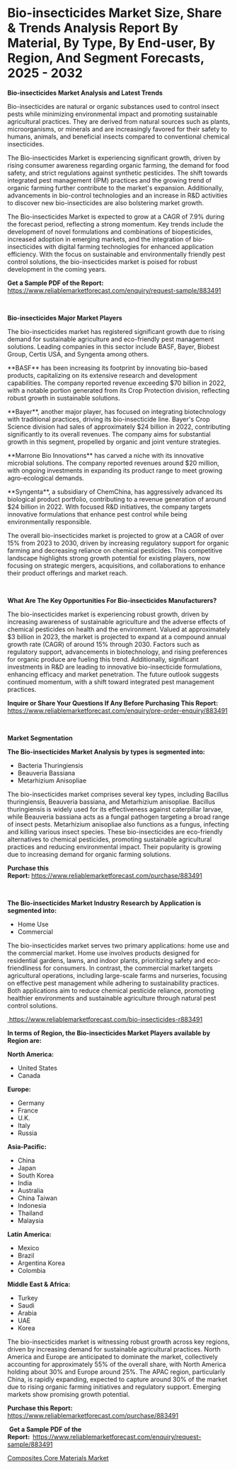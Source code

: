 <p><h1>Bio-insecticides Market Size, Share & Trends Analysis Report By Material, By Type, By End-user, By Region, And Segment Forecasts, 2025 - 2032</h1></p><p><strong>Bio-insecticides Market Analysis and Latest Trends</strong></p>
<p><p>Bio-insecticides are natural or organic substances used to control insect pests while minimizing environmental impact and promoting sustainable agricultural practices. They are derived from natural sources such as plants, microorganisms, or minerals and are increasingly favored for their safety to humans, animals, and beneficial insects compared to conventional chemical insecticides.</p><p>The Bio-insecticides Market is experiencing significant growth, driven by rising consumer awareness regarding organic farming, the demand for food safety, and strict regulations against synthetic pesticides. The shift towards integrated pest management (IPM) practices and the growing trend of organic farming further contribute to the market's expansion. Additionally, advancements in bio-control technologies and an increase in R&D activities to discover new bio-insecticides are also bolstering market growth.</p><p>The Bio-insecticides Market is expected to grow at a CAGR of 7.9% during the forecast period, reflecting a strong momentum. Key trends include the development of novel formulations and combinations of biopesticides, increased adoption in emerging markets, and the integration of bio-insecticides with digital farming technologies for enhanced application efficiency. With the focus on sustainable and environmentally friendly pest control solutions, the bio-insecticides market is poised for robust development in the coming years.</p></p>
<p><strong>Get a Sample PDF of the Report:&nbsp;</strong> <a href="https://www.reliablemarketforecast.com/enquiry/request-sample/883491?utm_campaign=1134&utm_medium=2&utm_source=Github&utm_content=ia&utm_term=01022025&utm_id=bio-insecticides">https://www.reliablemarketforecast.com/enquiry/request-sample/883491</a></p>
<p>&nbsp;</p>
<p><strong>Bio-insecticides Major Market Players</strong></p>
<p><p>The bio-insecticides market has registered significant growth due to rising demand for sustainable agriculture and eco-friendly pest management solutions. Leading companies in this sector include BASF, Bayer, Biobest Group, Certis USA, and Syngenta among others. </p><p>**BASF** has been increasing its footprint by innovating bio-based products, capitalizing on its extensive research and development capabilities. The company reported revenue exceeding $70 billion in 2022, with a notable portion generated from its Crop Protection division, reflecting robust growth in sustainable solutions.</p><p>**Bayer**, another major player, has focused on integrating biotechnology with traditional practices, driving its bio-insecticide line. Bayer's Crop Science division had sales of approximately $24 billion in 2022, contributing significantly to its overall revenues. The company aims for substantial growth in this segment, propelled by organic and joint venture strategies.</p><p>**Marrone Bio Innovations** has carved a niche with its innovative microbial solutions. The company reported revenues around $20 million, with ongoing investments in expanding its product range to meet growing agro-ecological demands. </p><p>**Syngenta**, a subsidiary of ChemChina, has aggressively advanced its biological product portfolio, contributing to a revenue generation of around $24 billion in 2022. With focused R&D initiatives, the company targets innovative formulations that enhance pest control while being environmentally responsible.</p><p>The overall bio-insecticides market is projected to grow at a CAGR of over 15% from 2023 to 2030, driven by increasing regulatory support for organic farming and decreasing reliance on chemical pesticides. This competitive landscape highlights strong growth potential for existing players, now focusing on strategic mergers, acquisitions, and collaborations to enhance their product offerings and market reach.</p></p>
<p>&nbsp;</p>
<p><strong>What Are The Key Opportunities For Bio-insecticides Manufacturers?</strong></p>
<p><p>The bio-insecticides market is experiencing robust growth, driven by increasing awareness of sustainable agriculture and the adverse effects of chemical pesticides on health and the environment. Valued at approximately $3 billion in 2023, the market is projected to expand at a compound annual growth rate (CAGR) of around 15% through 2030. Factors such as regulatory support, advancements in biotechnology, and rising preferences for organic produce are fueling this trend. Additionally, significant investments in R&D are leading to innovative bio-insecticide formulations, enhancing efficacy and market penetration. The future outlook suggests continued momentum, with a shift toward integrated pest management practices.</p></p>
<p><strong>Inquire or Share Your Questions If Any Before Purchasing This Report:</strong> <a href="https://www.reliablemarketforecast.com/enquiry/pre-order-enquiry/883491?utm_campaign=1134&utm_medium=2&utm_source=Github&utm_content=ia&utm_term=01022025&utm_id=bio-insecticides">https://www.reliablemarketforecast.com/enquiry/pre-order-enquiry/883491</a></p>
<p>&nbsp;</p>
<p><strong>Market Segmentation</strong></p>
<p><strong>The Bio-insecticides Market Analysis by types is segmented into:</strong></p>
<p><ul><li>Bacteria Thuringiensis</li><li>Beauveria Bassiana</li><li>Metarhizium Anisopliae</li></ul></p>
<p><p>The bio-insecticides market comprises several key types, including Bacillus thuringiensis, Beauveria bassiana, and Metarhizium anisopliae. Bacillus thuringiensis is widely used for its effectiveness against caterpillar larvae, while Beauveria bassiana acts as a fungal pathogen targeting a broad range of insect pests. Metarhizium anisopliae also functions as a fungus, infecting and killing various insect species. These bio-insecticides are eco-friendly alternatives to chemical pesticides, promoting sustainable agricultural practices and reducing environmental impact. Their popularity is growing due to increasing demand for organic farming solutions.</p></p>
<p><strong>Purchase this Report:&nbsp;</strong><a href="https://www.reliablemarketforecast.com/purchase/883491?utm_campaign=1134&utm_medium=2&utm_source=Github&utm_content=ia&utm_term=01022025&utm_id=bio-insecticides">https://www.reliablemarketforecast.com/purchase/883491</a></p>
<p>&nbsp;</p>
<p><strong>The Bio-insecticides Market Industry Research by Application is segmented into:</strong></p>
<p><ul><li>Home Use</li><li>Commercial</li></ul></p>
<p><p>The bio-insecticides market serves two primary applications: home use and the commercial market. Home use involves products designed for residential gardens, lawns, and indoor plants, prioritizing safety and eco-friendliness for consumers. In contrast, the commercial market targets agricultural operations, including large-scale farms and nurseries, focusing on effective pest management while adhering to sustainability practices. Both applications aim to reduce chemical pesticide reliance, promoting healthier environments and sustainable agriculture through natural pest control solutions.</p></p>
<p><a href="https://www.reliablemarketforecast.com/bio-insecticides-r883491?utm_campaign=1134&utm_medium=2&utm_source=Github&utm_content=ia&utm_term=01022025&utm_id=bio-insecticides">&nbsp;https://www.reliablemarketforecast.com/bio-insecticides-r883491</a></p>
<p><strong>In terms of Region, the Bio-insecticides Market Players available by Region are:</strong></p>
<p>
    <p> <strong> North America: </strong>
        <ul>
            <li>United States</li>
            <li>Canada</li>
        </ul>
        </p> 
    <p> <strong> Europe: </strong>
        <ul>
            <li>Germany</li>
            <li>France</li>
            <li>U.K.</li>
            <li>Italy</li>
            <li>Russia</li>
        </ul>
        </p> 
    <p> <strong> Asia-Pacific: </strong>
        <ul>
            <li>China</li>
            <li>Japan</li>
            <li>South Korea</li>
            <li>India</li>
            <li>Australia</li>
            <li>China Taiwan</li>
            <li>Indonesia</li>
            <li>Thailand</li>
            <li>Malaysia</li>
        </ul>
        </p> 
    <p> <strong> Latin America: </strong>
        <ul>
            <li>Mexico</li>
            <li>Brazil</li>
            <li>Argentina Korea</li>
            <li>Colombia</li>
        </ul>
        </p> 
    <p> <strong> Middle East & Africa: </strong>
        <ul>
            <li>Turkey</li>
            <li>Saudi</li>
            <li>Arabia</li>
            <li>UAE</li>
            <li>Korea</li>
        </ul>
    </p>
    </p>
<p><p>The bio-insecticides market is witnessing robust growth across key regions, driven by increasing demand for sustainable agricultural practices. North America and Europe are anticipated to dominate the market, collectively accounting for approximately 55% of the overall share, with North America holding about 30% and Europe around 25%. The APAC region, particularly China, is rapidly expanding, expected to capture around 30% of the market due to rising organic farming initiatives and regulatory support. Emerging markets show promising growth potential.</p></p>
<p><strong>Purchase this Report: </strong><a href="https://www.reliablemarketforecast.com/purchase/883491?utm_campaign=1134&utm_medium=2&utm_source=Github&utm_content=ia&utm_term=01022025&utm_id=bio-insecticides">https://www.reliablemarketforecast.com/purchase/883491</a></p>
<p>&nbsp;<strong>Get a Sample PDF of the Report:&nbsp;&nbsp;</strong><a href="https://www.reliablemarketforecast.com/enquiry/request-sample/883491?utm_campaign=1134&utm_medium=2&utm_source=Github&utm_content=ia&utm_term=01022025&utm_id=bio-insecticides">https://www.reliablemarketforecast.com/enquiry/request-sample/883491</a></p>
<p><strong></strong></p>
<p><p><a href="https://github.com/BryceTownsendr/Market-Research-Report-List-7/blob/main/composites-core-materials-market.md?utm_campaign=1134&utm_medium=2&utm_source=Github&utm_content=ia&utm_term=01022025&utm_id=bio-insecticides">Composites Core Materials Market</a></p></p>